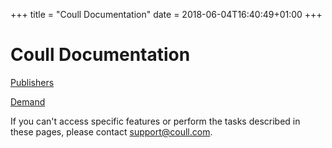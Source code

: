 +++
title = "Coull Documentation"
date = 2018-06-04T16:40:49+01:00
+++

# Coull Documentation

[Publishers](publishers/index.md)

[Demand](demand/index.md)

If you can't access specific features or perform the tasks described in these pages, please contact [support@coull.com](mailto:support@coull.com).
